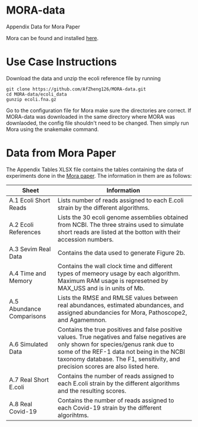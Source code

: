 # MORA-data
Appendix Data for Mora Paper

Mora can be found and installed [here](https://github.com/AfZheng126/MORA).

# Use Case Instructions

Download the data and unzip the ecoli reference file by running 
```
git clone https://github.com/AfZheng126/MORA-data.git
cd MORA-data/ecoli_data
gunzip ecoli.fna.gz
```

Go to the configuration file for Mora make sure the directories are correct. If MORA-data was downloaded in the same directory where MORA was downlaoded, the config file shouldn't need to be changed. Then simply run Mora using the snakemake command. 


# Data from Mora Paper

The Appendix Tables XLSX file contains the tables containing the data of experiments done in the [Mora paper](link). The information in them are as follows:

| Sheet  | Information |
| ------------- | ------------- |
| A.1 Ecoli Short Reads  | Lists number of reads assigned to each E.coli strain by the different algorithms. |
| A.2 Ecoli References  | Lists the 30 ecoli genome assemblies obtained from NCBI. The three strains used to simulate short reads are listed at the botton with their accession numbers. |
| A.3 Sevim Real Data | Contains the data used to generate Figure 2b. |
| A.4 Time and Memory | Contains the wall clock time and different types of memeory usage by each algorithm. Maximum RAM usage is represetned by MAX_USS and is in units of Mb. |
| A.5 Abundance Comparisons | Lists the RMSE and RMLSE values between real abundances, estimated abundances, and assigned abundancies for Mora, Pathoscope2, and Agamemnon. |
| A.6 Simulated Data | Contains the true positives and false positive values. True negatives and false negatives are only shown for species/genus rank due to some of the REF-1 data not being in the NCBI taxonomy database. The F1, sensitivity, and precision scores are also listed here. |
| A.7 Real Short E.coli | Contains the number of reads assigned to each E.coli strain by the different algorithms and the resulting scores. |
| A.8 Real Covid-19 | Contains the number of reads assigned to each Covid-19 strain by the different algorihtms. |

